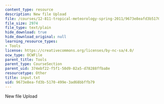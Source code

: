 ```yaml
---
content_type: resource
description: New file Upload
file: /courses/12-811-tropical-meteorology-spring-2011/9673e8eafd3b5170499e3ad68bbffb79_input.txt
file_size: 2974
file_type: text/plain
hide_download: true
hide_download_original: null
learning_resource_types:
- Tools
license: https://creativecommons.org/licenses/by-nc-sa/4.0/
ocw_type: OCWFile
parent_title: Tools
parent_type: CourseSection
parent_uid: 374ebf22-f5f1-50d9-82a5-d78288ffba8e
resourcetype: Other
title: input.txt
uid: 9673e8ea-fd3b-5170-499e-3ad68bbffb79
---
```

New file Upload